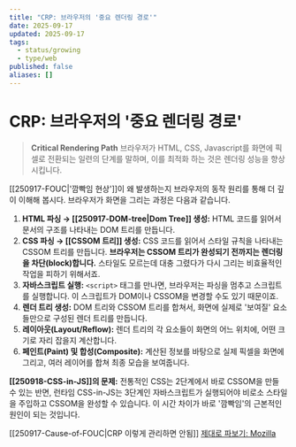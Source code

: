 ```yaml
---
title: "CRP: 브라우저의 '중요 렌더링 경로'"
date: 2025-09-17
updated: 2025-09-17
tags:
  - status/growing
  - type/web
published: false
aliases: []
---
```

# CRP: 브라우저의 '중요 렌더링 경로'
>**Critical Rendering Path**
>브라우저가 HTML, CSS, Javascript를 화면에 픽셀로 전환되는 일련의 단계를 말하며, 이를 최적화 하는 것은 렌더링 성능을 향상시킵니다.

[[250917-FOUC|'깜빡임 현상']]이 왜 발생하는지 브라우저의 동작 원리를 통해 더 깊이 이해해 봅시다. 브라우저가 화면을 그리는 과정은 다음과 같습니다.

1. **HTML 파싱 → [[250917-DOM-tree|Dom Tree]] 생성:** HTML 코드를 읽어서 문서의 구조를 나타내는 DOM 트리를 만듭니다.
2. **CSS 파싱 → [[CSSOM 트리]] 생성:** CSS 코드를 읽어서 스타일 규칙을 나타내는 CSSOM 트리를 만듭니다. **브라우저는 CSSOM 트리가 완성되기 전까지는 렌더링을 차단(block)합니다.** 스타일도 모르는데 대충 그렸다가 다시 그리는 비효율적인 작업을 피하기 위해서죠.
3. **자바스크립트 실행:** `<script>` 태그를 만나면, 브라우저는 파싱을 멈추고 스크립트를 실행합니다. 이 스크립트가 DOM이나 CSSOM을 변경할 수도 있기 때문이죠.
4. **렌더 트리 생성:** DOM 트리와 CSSOM 트리를 합쳐서, 화면에 실제로 '보여질' 요소들만으로 구성된 렌더 트리를 만듭니다.
5. **레이아웃(Layout/Reflow):** 렌더 트리의 각 요소들이 화면의 어느 위치에, 어떤 크기로 자리 잡을지 계산합니다.
6. **페인트(Paint) 및 합성(Composite):** 계산된 정보를 바탕으로 실제 픽셀을 화면에 그리고, 여러 레이어를 합쳐 최종 모습을 보여줍니다.
    
**[[250918-CSS-in-JS]]의 문제:** 전통적인 CSS는 2단계에서 바로 CSSOM을 만들 수 있는 반면, 런타임 CSS-in-JS는 3단계인 자바스크립트가 실행되어야 비로소 스타일을 주입하고 CSSOM을 완성할 수 있습니다. 이 시간 차이가 바로 '깜빡임'의 근본적인 원인이 되는 것입니다.

[[250917-Cause-of-FOUC|CRP 이렇게 관리하면 안됨]]
[제대로 파보기: Mozilla](https://developer.mozilla.org/en-US/docs/Web/Performance/Guides/Critical_rendering_path)